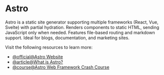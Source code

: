 # Astro

Astro is a static site generator supporting multiple frameworks (React, Vue, Svelte) with partial hydration. Renders components to static HTML, sending JavaScript only when needed. Features file-based routing and markdown support. Ideal for blogs, documentation, and marketing sites.

Visit the following resources to learn more:

- [@official@Astro Website](https://astro.build/)
- [@article@What is Astro?](https://www.contentful.com/blog/what-is-astro/)
- [@course@Astro Web Framework Crash Course](https://www.youtube.com/watch?v=e-hTm5VmofI)
